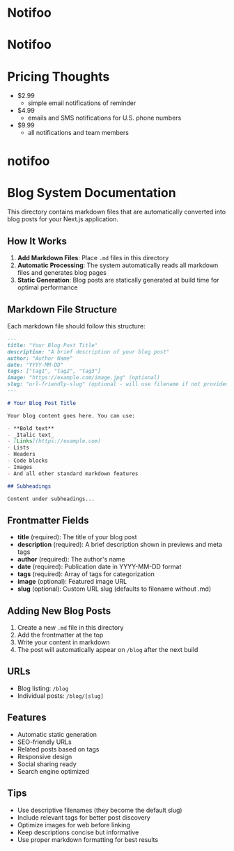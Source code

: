 # Notifoo

# Notifoo

# Pricing Thoughts

- $2.99
  - simple email notifications of reminder
- $4.99
  - emails and SMS notifications for U.S. phone numbers
- $9.99
  - all notifications and team members

# notifoo

# Blog System Documentation

This directory contains markdown files that are automatically converted into blog posts for your Next.js application.

## How It Works

1. **Add Markdown Files**: Place `.md` files in this directory
2. **Automatic Processing**: The system automatically reads all markdown files and generates blog pages
3. **Static Generation**: Blog posts are statically generated at build time for optimal performance

## Markdown File Structure

Each markdown file should follow this structure:

```markdown
---
title: "Your Blog Post Title"
description: "A brief description of your blog post"
author: "Author Name"
date: "YYYY-MM-DD"
tags: ["tag1", "tag2", "tag3"]
image: "https://example.com/image.jpg" (optional)
slug: "url-friendly-slug" (optional - will use filename if not provided)
---

# Your Blog Post Title

Your blog content goes here. You can use:

- **Bold text**
- _Italic text_
- [Links](https://example.com)
- Lists
- Headers
- Code blocks
- Images
- And all other standard markdown features

## Subheadings

Content under subheadings...
```

## Frontmatter Fields

- **title** (required): The title of your blog post
- **description** (required): A brief description shown in previews and meta tags
- **author** (required): The author's name
- **date** (required): Publication date in YYYY-MM-DD format
- **tags** (required): Array of tags for categorization
- **image** (optional): Featured image URL
- **slug** (optional): Custom URL slug (defaults to filename without .md)

## Adding New Blog Posts

1. Create a new `.md` file in this directory
2. Add the frontmatter at the top
3. Write your content in markdown
4. The post will automatically appear on `/blog` after the next build

## URLs

- Blog listing: `/blog`
- Individual posts: `/blog/[slug]`

## Features

- Automatic static generation
- SEO-friendly URLs
- Related posts based on tags
- Responsive design
- Social sharing ready
- Search engine optimized

## Tips

- Use descriptive filenames (they become the default slug)
- Include relevant tags for better post discovery
- Optimize images for web before linking
- Keep descriptions concise but informative
- Use proper markdown formatting for best results
